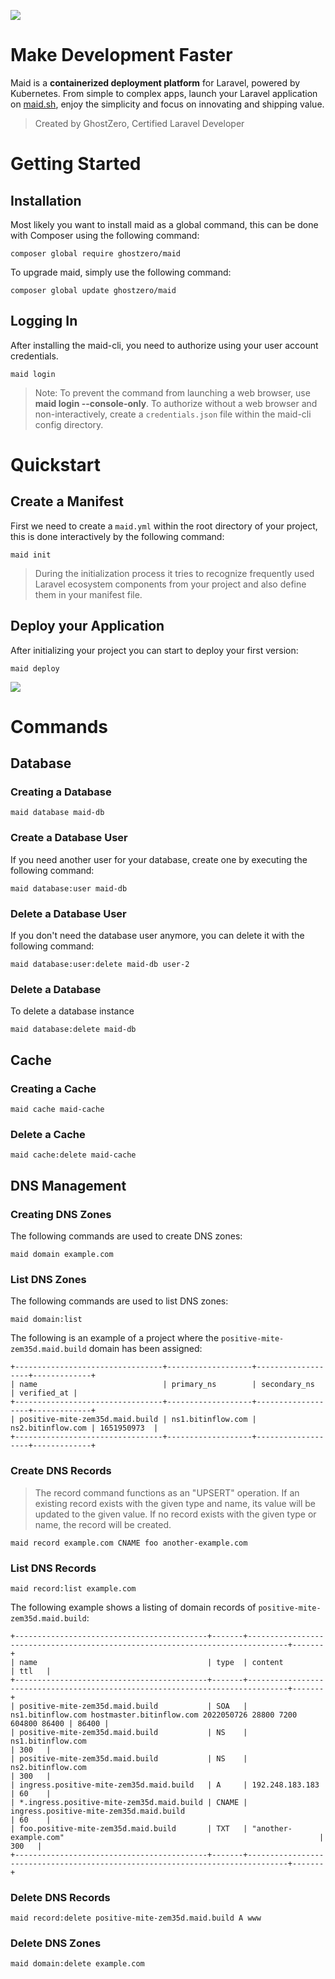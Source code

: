 ![](https://cdn.maid.sh/ghostzero/maid-banner-v3.png)

# Make Development Faster

Maid is a **containerized deployment platform** for Laravel, powered by Kubernetes. From simple to complex apps, launch your Laravel application on [maid.sh](https://maid.sh), enjoy the simplicity and focus on innovating and shipping value.

> Created by GhostZero, Certified Laravel Developer

# Getting Started

## Installation

Most likely you want to install maid as a global command, this can be done with Composer using the following command:

```shell
composer global require ghostzero/maid
```

To upgrade maid, simply use the following command:

```shell
composer global update ghostzero/maid
```

## Logging In

After installing the maid-cli, you need to authorize using your user account credentials.

```shell
maid login
```

> Note: To prevent the command from launching a web browser, use **maid login --console-only**. To authorize without a web browser and non-interactively, create a `credentials.json` file within the maid-cli config directory.

# Quickstart

## Create a Manifest

First we need to create a `maid.yml` within the root directory of your project, this is done interactively by the following command:

```shell
maid init
```

> During the initialization process it tries to recognize frequently used Laravel ecosystem components from your project and also define them in your manifest file.

## Deploy your Application

After initializing your project you can start to deploy your first version:

```shell
maid deploy
```

![](https://cdn.maid.sh/ghostzero/maid-cli-usage-v1.gif)

# Commands

## Database

### Creating a Database

```shell
maid database maid-db
```

### Create a Database User

If you need another user for your database, create one by executing the following command:

```shell
maid database:user maid-db 
```

### Delete a Database User

If you don't need the database user anymore, you can delete it with the following command:

```shell
maid database:user:delete maid-db user-2
```

### Delete a Database

To delete a database instance

```shell
maid database:delete maid-db
```

## Cache

### Creating a Cache

```shell
maid cache maid-cache
```

### Delete a Cache

```shell
maid cache:delete maid-cache
```

## DNS Management

### Creating DNS Zones

The following commands are used to create DNS zones:

```shell
maid domain example.com
```

### List DNS Zones

The following commands are used to list DNS zones:

```shell
maid domain:list
```

The following is an example of a project where the `positive-mite-zem35d.maid.build` domain has been assigned:

```plain
+---------------------------------+-------------------+-------------------+-------------+
| name                            | primary_ns        | secondary_ns      | verified_at |
+---------------------------------+-------------------+-------------------+-------------+
| positive-mite-zem35d.maid.build | ns1.bitinflow.com | ns2.bitinflow.com | 1651950973  |
+---------------------------------+-------------------+-------------------+-------------+
```

### Create DNS Records

> The record command functions as an "UPSERT" operation. If an existing record exists with the given type and name, its value will be updated to the given value. If no record exists with the given type or name, the record will be created.

```shell
maid record example.com CNAME foo another-example.com
```

### List DNS Records

```shell
maid record:list example.com
```

The following example shows a listing of domain records of `positive-mite-zem35d.maid.build`:

```plain
+-------------------------------------------+-------+-------------------------------------------------------------------------------+-------+
| name                                      | type  | content                                                                       | ttl   |
+-------------------------------------------+-------+-------------------------------------------------------------------------------+-------+
| positive-mite-zem35d.maid.build           | SOA   | ns1.bitinflow.com hostmaster.bitinflow.com 2022050726 28800 7200 604800 86400 | 86400 |
| positive-mite-zem35d.maid.build           | NS    | ns1.bitinflow.com                                                             | 300   |
| positive-mite-zem35d.maid.build           | NS    | ns2.bitinflow.com                                                             | 300   |
| ingress.positive-mite-zem35d.maid.build   | A     | 192.248.183.183                                                               | 60    |
| *.ingress.positive-mite-zem35d.maid.build | CNAME | ingress.positive-mite-zem35d.maid.build                                       | 60    |
| foo.positive-mite-zem35d.maid.build       | TXT   | "another-example.com"                                                         | 300   |
+-------------------------------------------+-------+-------------------------------------------------------------------------------+-------+
```

### Delete DNS Records

```shell
maid record:delete positive-mite-zem35d.maid.build A www
```

### Delete DNS Zones

```shell
maid domain:delete example.com
```
